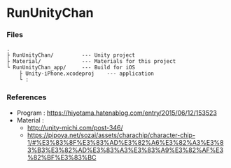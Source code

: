 # RunUnityChan

### Files
```
.
├ RunUnityChan/         --- Unity project
├ Material/             --- Materials for this project
└ RunUnityChan_app/     --- Build for iOS
    ├ Unity-iPhone.xcodeproj    --- application
    └ :
```

<!-- ### How to install to iPhone -->


<!-- ### How to play -->


### References
- Program : https://hiyotama.hatenablog.com/entry/2015/06/12/153523
- Material : 
    - http://unity-michi.com/post-346/
    - https://pipoya.net/sozai/assets/charachip/character-chip-1/#%E3%83%8F%E3%83%AD%E3%82%A6%E3%82%A3%E3%83%B3%E3%82%AD%E3%83%A3%E3%83%A9%E3%82%AF%E3%82%BF%E3%83%BC

